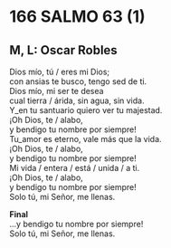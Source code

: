 # 166 SALMO 63 (1)

## M, L: Oscar Robles

Dios mío, tú / eres mi Dios;  
con ansias te busco, tengo sed de ti.  
Dios mío, mi ser te desea  
cual tierra / árida, sin agua, sin vida.  
Y_en tu santuario quiero ver tu majestad.  
¡Oh Dios, te / alabo,  
y bendigo tu nombre por siempre!  
Tu_amor es eterno, vale más que la vida.  
¡Oh Dios, te / alabo,  
y bendigo tu nombre por siempre!  
Mi vida / entera / está / unida / a ti.  
¡Oh Dios, te / alabo,  
y bendigo tu nombre por siempre!  
Solo tú, mi Señor, me llenas.  

**Final**  
...y bendigo tu nombre por siempre!  
Solo tú, mi Señor, me llenas.  


